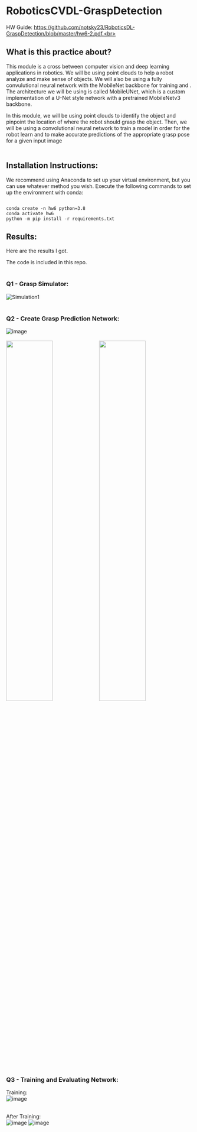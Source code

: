 # RoboticsCVDL-GraspDetection

HW Guide: https://github.com/notsky23/RoboticsDL-GraspDetection/blob/master/hw6-2.pdf.<br><br>

## What is this practice about?<br>

This module is a cross between computer vision and deep learning applications in robotics. We will be using point clouds to help a robot analyze and make sense of objects. We will also be using a fully convulutional neural network with the MobileNet backbone for training and . The architecture we will be using is called MobileUNet, which is a custom implementation of a U-Net style network with a pretrained MobileNetv3 backbone.<br>

In this module, we will be using point clouds to identify the object and pinpoint the location of where the robot should grasp the object. Then, we will be using a convolutional neural network to train a model in order for the robot learn and to make accurate predictions of the appropriate grasp pose for a given input image<br><br>

## Installation Instructions:

We recommend using Anaconda to set up your virtual environment, but you can use whatever method you wish.
Execute the following commands to set up the environment with conda: 
```

conda create -n hw6 python=3.8
conda activate hw6
python -m pip install -r requirements.txt
```

## Results:<br>

Here are the results I got.<br>

The code is included in this repo.<br><br>

### Q1 - Grasp Simulator:<br>

![Simulation1](https://user-images.githubusercontent.com/98131995/236622234-3b492928-a316-4fe9-8dca-d8862dba5e05.gif)<br><br>

### Q2 - Create Grasp Prediction Network:<br>

![image](https://user-images.githubusercontent.com/98131995/236622429-3f2757c6-f76b-4bd8-8edb-ef2f29547c52.png)<br><br>
<img src="https://user-images.githubusercontent.com/98131995/236622581-2d0bee8f-c4af-4674-bf83-ea9230806b92.png" width=50% height=50%><img src="https://user-images.githubusercontent.com/98131995/236622636-4fd863bf-e0bd-4d63-bf1c-f9709d6f5c81.png" width=50% height=50%><br><br>

### Q3 - Training and Evaluating Network:<br>

Training:<br>
![image](https://user-images.githubusercontent.com/98131995/236622819-b619c548-1894-4f1e-8868-3d33526c6950.png)<br><br>

After Training:<br>
![image](https://user-images.githubusercontent.com/98131995/236622932-0cda1e59-729c-4e41-a749-7e467962844b.png)     ![image](https://user-images.githubusercontent.com/98131995/236622947-ca0609ed-9ed1-409d-81e5-f5bbb29e75b3.png)<br><br>
